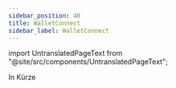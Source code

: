 ```yaml
---
sidebar_position: 40
title: WalletConnect
sidebar_label: WalletConnect
---
```


import UntranslatedPageText from "@site/src/components/UntranslatedPageText";

<UntranslatedPageText />

In Kürze
